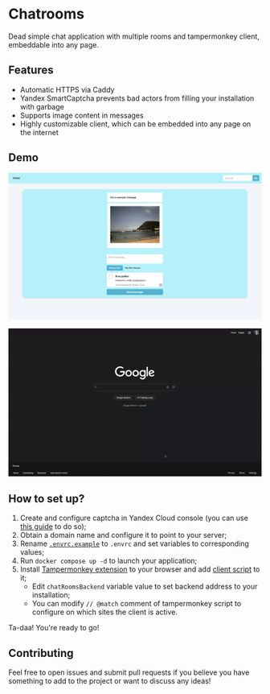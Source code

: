 # Chatrooms

Dead simple chat application with multiple rooms and tampermonkey client, embeddable into any page.

## Features

- Automatic HTTPS via Caddy
- Yandex SmartCaptcha prevents bad actors from filling your installation with garbage
- Supports image content in messages
- Highly customizable client, which can be embedded into any page on the internet

## Demo

![Chat](./screenshots/chat.png)

<p align="center">
    <img alt="Client demo" src="./screenshots/embedded-client.gif">
</p>

## How to set up?

1. Create and configure captcha in Yandex Cloud console (you can use [this guide](https://yandex.cloud/en/docs/smartcaptcha/quickstart#creat-captcha) to do so);
2. Obtain a domain name and configure it to point to your server;
3. Rename [`.envrc.example`](./.envrc.example) to `.envrc` and set variables to corresponding values;
4. Run `docker compose up -d` to launch your application;
5. Install [Tampermonkey extension](https://www.tampermonkey.net) to your browser and add [client script](./tampermonkey/script.js) to it;
    - Edit `chatRoomsBackend` variable value to set backend address to your installation;
    - You can modify `// @match` comment of tampermonkey script to configure on which sites the client is active.

Ta-daa! You're ready to go!

## Contributing

Feel free to open issues and submit pull requests if you believe you have something to add to the project or want to discuss any ideas!
